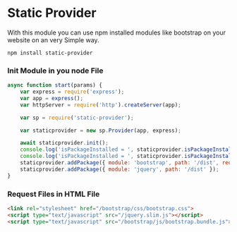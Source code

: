 # Static Provider

With this module you can use npm installed modules like bootstrap on your website on an very Simple way. 

```batch 
npm install static-provider
```

### Init Module in you node File

```js
async function start(params) {
    var express = require('express');
    var app = express();
    var httpServer = require('http').createServer(app);

    var sp = require('static-provider');

	var staticprovider = new sp.Provider(app, express);

	await staticprovider.init();
	console.log('isPackageInstalled = ', staticprovider.isPackageInstalled({ module: 'bootstrap' }));
	console.log('isPackageInstalled = ', staticprovider.isPackageInstalled({ module: 'jquery' }));
	staticprovider.addPackage({ module: 'bootstrap', path: '/dist', requestPath: '/bootstrap' });
	staticprovider.addPackage({ module: 'jquery', path: '/dist' });
}
```


### Request Files in HTML File 

```html
<link rel="stylesheet" href="/bootstrap/css/bootstrap.css">
<script type="text/javascript" src="/jquery.slim.js"></script>
<script type="text/javascript" src="/bootstrap/js/bootstrap.bundle.js"></script>
```